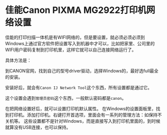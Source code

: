 # 佳能Canon PIXMA MG2922打印机网络设置

佳能的打印扫描一体机是有WIFI网络的，但是要设置，就必须必须必须到Windows上通过官方软件把设置写入到机器中才可以，比如把家里、公司里的WIFI用户密码复制到打印机里，这样它就可以自己连接网络运行了。

具体方法是：

到CANON官网，找到自己的型号driver驱动，选择Windows的，最好选full最全的安装。

安装好后，就会有`Canon IJ Network Tool`这个东西，所有设置都是通过它。

这个设置会遇到`管理员密码`这个东西，一般默认密码都是`canon`。

在把网络设置好后，就可以设置打印机默认属性。
在Windows的设置面板里，找到打印机。添加打印机。右键打开首选项，里面会有一系列的管理方法：如保持不关机等。
这些设置都不是针对Windows，而是直接写入到打印机里面的，到时候就算没有USB连接，也可以保持。